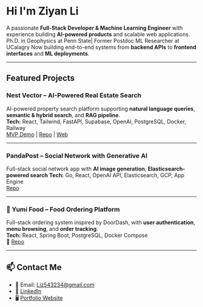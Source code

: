 # Hi  I'm Ziyan Li  

A passionate **Full-Stack Developer & Machine Learning Engineer** with experience building **AI-powered products** and scalable web applications.  
Ph.D. in Geophysics at Penn State| Former Postdoc ML Researcher at UCalagry
Now building end-to-end systems from **backend APIs** to **frontend interfaces** and **ML deployments**.  

---

## Featured Projects

### Nest Vector – AI-Powered Real Estate Search
AI-powered property search platform supporting **natural language queries**, **semantic & hybrid search**, and **RAG pipeline**.  
**Tech:** React, Tailwind, FastAPI, Supabase, OpenAI, PostgreSQL, Docker, Railway  
[MVP Demo](https://www.youtube.com/watch?v=KcNwqwM7KqM) |
[Repo](https://github.com/orgs/Nest-Vector/repositories) |
[Web](https://www.nestvector.com)

---

### PandaPost – Social Network with Generative AI  
Full-stack social network app with **AI image generation**, **Elasticsearch-powered search**
**Tech:** Go, React, OpenAI API, Elasticsearch, GCP, App Engine  
[Repo](https://github.com/ZiyanLi01/Around)

---

### 🍱 Yumi Food – Food Ordering Platform  
Full-stack ordering system inspired by DoorDash, with **user authentication**, **menu browsing**, and **order tracking**.  
**Tech:** React, Spring Boot, PostgreSQL, Docker Compose  
🔗 [Repo](https://github.com/ZiyanLi01/Online-Order-Web)

---

## 📫 Contact Me
- 📧 Email: Liz543234@gmail.com  
- 💼 [LinkedIn](https://www.linkedin.com/in/ziyan-7757b6105/)  
- 🖥️ [Portfolio Website](your-portfolio-link)  
